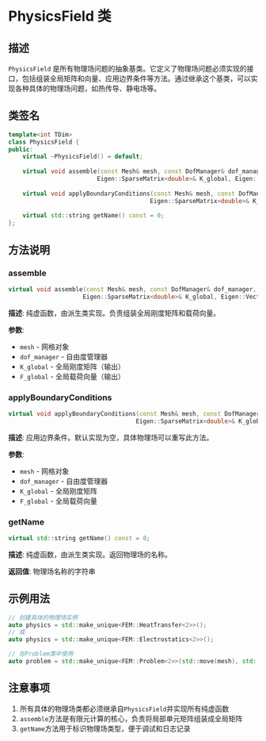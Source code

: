 # PhysicsField 类

## 描述

`PhysicsField` 是所有物理场问题的抽象基类。它定义了物理场问题必须实现的接口，包括组装全局矩阵和向量、应用边界条件等方法。通过继承这个基类，可以实现各种具体的物理场问题，如热传导、静电场等。

## 类签名

```cpp
template<int TDim>
class PhysicsField {
public:
    virtual ~PhysicsField() = default;
    
    virtual void assemble(const Mesh& mesh, const DofManager& dof_manager,
                         Eigen::SparseMatrix<double>& K_global, Eigen::VectorXd& F_global) = 0;
                         
    virtual void applyBoundaryConditions(const Mesh& mesh, const DofManager& dof_manager,
                                        Eigen::SparseMatrix<double>& K_global, Eigen::VectorXd& F_global);
                                        
    virtual std::string getName() const = 0;
};
```

## 方法说明

### assemble

```cpp
virtual void assemble(const Mesh& mesh, const DofManager& dof_manager,
                     Eigen::SparseMatrix<double>& K_global, Eigen::VectorXd& F_global) = 0;
```

**描述**: 纯虚函数，由派生类实现。负责组装全局刚度矩阵和载荷向量。

**参数**:
- `mesh` - 网格对象
- `dof_manager` - 自由度管理器
- `K_global` - 全局刚度矩阵（输出）
- `F_global` - 全局载荷向量（输出）

### applyBoundaryConditions

```cpp
virtual void applyBoundaryConditions(const Mesh& mesh, const DofManager& dof_manager,
                                    Eigen::SparseMatrix<double>& K_global, Eigen::VectorXd& F_global);
```

**描述**: 应用边界条件。默认实现为空，具体物理场可以重写此方法。

**参数**:
- `mesh` - 网格对象
- `dof_manager` - 自由度管理器
- `K_global` - 全局刚度矩阵
- `F_global` - 全局载荷向量

### getName

```cpp
virtual std::string getName() const = 0;
```

**描述**: 纯虚函数，由派生类实现。返回物理场的名称。

**返回值**: 物理场名称的字符串

## 示例用法

```cpp
// 创建具体的物理场实例
auto physics = std::make_unique<FEM::HeatTransfer<2>>();
// 或
auto physics = std::make_unique<FEM::Electrostatics<2>>();

// 在Problem类中使用
auto problem = std::make_unique<FEM::Problem<2>>(std::move(mesh), std::move(physics));
```

## 注意事项

1. 所有具体的物理场类都必须继承自`PhysicsField`并实现所有纯虚函数
2. `assemble`方法是有限元计算的核心，负责将局部单元矩阵组装成全局矩阵
3. `getName`方法用于标识物理场类型，便于调试和日志记录